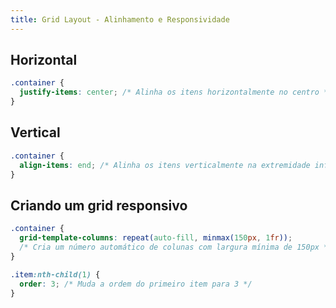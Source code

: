 ```yaml
---
title: Grid Layout - Alinhamento e Responsividade
---
```


## Horizontal

```css
.container {
  justify-items: center; /* Alinha os itens horizontalmente no centro */
}
```

## Vertical

```css
.container {
  align-items: end; /* Alinha os itens verticalmente na extremidade inferior */
}
```

## Criando um grid responsivo

```css
.container {
  grid-template-columns: repeat(auto-fill, minmax(150px, 1fr));
  /* Cria um número automático de colunas com largura mínima de 150px */
}
```

```css
.item:nth-child(1) {
  order: 3; /* Muda a ordem do primeiro item para 3 */
}
```
